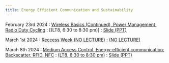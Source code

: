 ```yaml
---
title: Energy Efficient Communication and Sustainability
---
```


February 23rd 2024
: [Wireless Basics (Continued), Power Management, Radio Duty Cycling](#)
  : [(LT8, 6:30 to 8:30 pm)]
  : [Slide (PPT)](https://weiserlab.github.io/wirelessnetworking/CS4222_Lecture5.pptx)

March 1st 2024
: [Reccess Week (NO LECTURE)](#)
  : [(NO LECTURE)](#)

March 8th 2024
: [Medium Access Control, Energy-efficient communication: Backscatter, RFID, NFC](#)
  : [(LT8, 6:30 to 8:30 pm)](#)
  : [Slide (PPT)](https://weiserlab.github.io/wirelessnetworking/CS4222_Lecture6.pptx)




